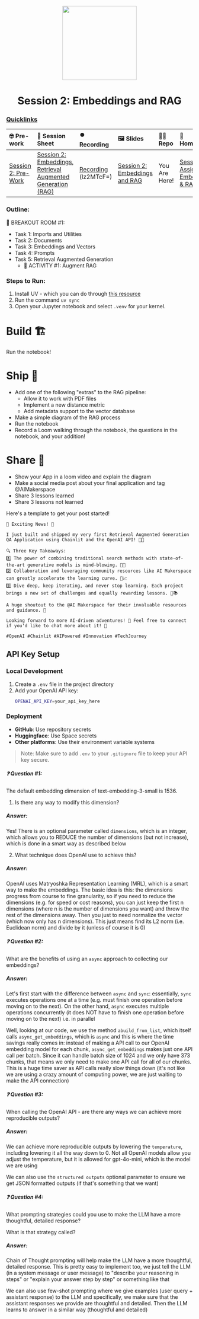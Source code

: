 <p align = "center" draggable=”false” ><img src="https://github.com/AI-Maker-Space/LLM-Dev-101/assets/37101144/d1343317-fa2f-41e1-8af1-1dbb18399719" 
     width="200px"
     height="auto"/>
</p>

## <h1 align="center" id="heading">Session 2: Embeddings and RAG</h1>

### [Quicklinks](https://github.com/AI-Maker-Space/AIE6/tree/main/00_AIM_Quicklinks)

| 🤓 Pre-work | 📰 Session Sheet | ⏺️ Recording     | 🖼️ Slides        | 👨‍💻 Repo         | 📝 Homework      | 📁 Feedback       |
|:-----------------|:-----------------|:-----------------|:-----------------|:-----------------|:-----------------|:-----------------|
| [Session 2: Pre-Work](https://www.notion.so/Session-2-Embeddings-Retrieval-Augmented-Generation-RAG-1c8cd547af3d81978a5af041c0d5b30a?pvs=4#1c8cd547af3d818daab3db56a5e631e9)| [Session 2: Embeddings, Retrieval Augmented Generation (RAG)](https://www.notion.so/Session-2-Embeddings-Retrieval-Augmented-Generation-RAG-1c8cd547af3d81978a5af041c0d5b30a) | [Recording](https://us02web.zoom.us/rec/share/gSn6QuqteVM4gYK9SslqMLx4MRVcwVj1S9RT-wJQYUuSVBkJ14-Fj8qY8d7Tyx-9.7ijgK2xRDpWFZ-bu) (lz2MTcF=)| [Session 2: Embeddings and RAG](https://www.canva.com/design/DAGjaSBtoao/n8G0T_O-2OIQHvgTfqyAxg/edit?utm_content=DAGjaSBtoao&utm_campaign=designshare&utm_medium=link2&utm_source=sharebutton) | You Are Here! | [Session 2 Assignment: Embeddings & RAG](https://forms.gle/FNkAuvdZe8eiaLTC8)| [AIE6 Feedback 4/3](https://forms.gle/iDTwhJ2nLp5CGkqP6)


### Outline:

🤜 BREAKOUT ROOM #1:
- Task 1: Imports and Utilities
- Task 2: Documents
- Task 3: Embeddings and Vectors
- Task 4: Prompts
- Task 5: Retrieval Augmented Generation
     - 🚧 ACTIVITY #1: Augment RAG

### Steps to Run:

1. Install UV - which you can do through [this resource](https://docs.astral.sh/uv/#getting-started)
2. Run the command `uv sync`
3. Open your Jupyter notebook and select `.venv` for your kernel. 

# Build 🏗️

Run the notebook!

# Ship 🚢

- Add one of the following "extras" to the RAG pipeline:
     - Allow it to work with PDF files
     - Implement a new distance metric
     - Add metadata support to the vector database
- Make a simple diagram of the RAG process
- Run the notebook
- Record a Loom walking through the notebook, the questions in the notebook, and your addition!

# Share 🚀
- Show your App in a loom video and explain the diagram
- Make a social media post about your final application and tag @AIMakerspace
- Share 3 lessons learned
- Share 3 lessons not learned

Here's a template to get your post started!

```
🚀 Exciting News! 🎉

I just built and shipped my very first Retrieval Augmented Generation QA Application using Chainlit and the OpenAI API! 🤖💼 

🔍 Three Key Takeaways:
1️⃣ The power of combining traditional search methods with state-of-the-art generative models is mind-blowing. 🧠✨
2️⃣ Collaboration and leveraging community resources like AI Makerspace can greatly accelerate the learning curve. 🌱📈
3️⃣ Dive deep, keep iterating, and never stop learning. Each project brings a new set of challenges and equally rewarding lessons. 🔄📚

A huge shoutout to the @AI Makerspace for their invaluable resources and guidance. 🙌

Looking forward to more AI-driven adventures! 🌟 Feel free to connect if you'd like to chat more about it! 🤝

#OpenAI #Chainlit #AIPowered #Innovation #TechJourney
```
## API Key Setup

### Local Development
1. Create a `.env` file in the project directory
2. Add your OpenAI API key:
   ```bash
   OPENAI_API_KEY=your_api_key_here
   ```

### Deployment
- **GitHub**: Use repository secrets
- **Huggingface**: Use Space secrets
- **Other platforms**: Use their environment variable systems

> Note: Make sure to add `.env` to your `.gitignore` file to keep your API key secure.


##### ❓ Question #1:

The default embedding dimension of text-embedding-3-small is 1536.

1. Is there any way to modify this dimension?

##### Answer: 

Yes! There is an optional parameter called `dimensions`, which is an integer, which allows you to REDUCE the number of dimensions (but not increase), which is done in a smart way as described below

2. What technique does OpenAI use to achieve this?

##### Answer: 

OpenAI uses Matryoshka Representation Learning (MRL), which is a smart way to make the embeddings. The basic idea is this: the dimensions progress from course to fine granularity, so if you need to reduce the dimensions (e.g. for speed or cost reasons), you can just keep the first n dimensions (where n is the number of dimensions you want) and throw the rest of the dimensions away. Then you just to need normalize the vector (which now only has n dimensions). This just means find its L2 norm (i.e. Euclidean norm) and divide by it (unless of course it is 0)


##### ❓ Question #2:

What are the benefits of using an `async` approach to collecting our embeddings?

##### Answer: 

Let's first start with the difference between `async` and `sync`: essentially, `sync` executes operations one at a time (e.g. must finish one operation before moving on to the next). On the other hand, `async` executes multiple operations concurrently (it does NOT have to finish one operation before moving on to the next) i.e. in parallel 

Well, looking at our code, we use the method `abuild_from_list`, which itself calls `async_get_embeddings`, which is `async` and this is where the time savings really comes in: instead of making a API call to our OpenAI embedding model for each chunk, `async_get_embeddings` makes just one API call per batch. Since it can handle batch size of 1024 and we only have 373 chunks, that means we only need to make one API call for all of our chunks. This is a huge time saver as API calls really slow things down (it's not like we are using a crazy amount of computing power, we are just waiting to make the API connection)

##### ❓ Question #3:

When calling the OpenAI API - are there any ways we can achieve more reproducible outputs? 

##### Answer:

We can achieve more reproducible outputs by lowering the `temperature`, including lowering it all the way down to 0. Not all OpenAI models allow you adjust the temperature, but it is allowed for gpt-4o-mini, which is the model we are using


We can also use the `structured outputs` optional parameter to ensure we get JSON formatted outputs (if that's something that we want)


##### ❓ Question #4: 

What prompting strategies could you use to make the LLM have a more thoughtful, detailed response?

What is that strategy called?

##### Answer:

Chain of Thought prompting will help make the LLM have a more thoughtful, detailed response. This is pretty easy to implement too, we just tell the LLM (in a system message or user message) to "describe your reasoning in steps" or "explain your answer step by step" or something like that

We can also use few-shot prompting where we give examples (user query + assistant response) to the LLM and specifically, we make sure that the assistant responses we provide are thoughtful and detailed. Then the LLM learns to answer in a similar way (thoughtful and detailed)

